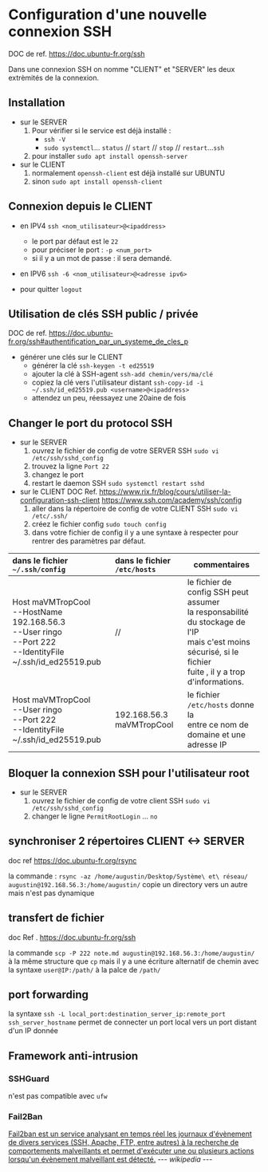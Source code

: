 # Configuration d'une nouvelle connexion SSH
DOC de ref. https://doc.ubuntu-fr.org/ssh

Dans une connexion SSH on nomme "CLIENT" et "SERVER" les deux extrèmités de la connexion.
## Installation
* sur le SERVER
    1. Pour vérifier si le service est déjà installé :
        * `ssh -V`
        * `sudo systemctl`... `status` // `start` // `stop`  // `restart`...`ssh`
    2. pour installer `sudo apt install openssh-server`
* sur le CLIENT
    1. normalement `openssh-client` est déjà installé sur UBUNTU
    2. sinon `sudo apt install openssh-client`
## Connexion depuis le CLIENT
* en IPV4 `ssh <nom_utilisateur>@<ipaddress>`
    * le port par défaut est le `22`
    * pour préciser le port : `-p <num_port>`
    * si il y a un mot de passe : il sera demandé.
* en IPV6 `ssh -6 <nom_utilisateur>@<adresse ipv6>`

* pour quitter `logout`

## Utilisation de clés SSH public / privée
DOC de ref.  https://doc.ubuntu-fr.org/ssh#authentification_par_un_systeme_de_cles_p
* générer une clés sur le CLIENT
    * générer la clé `ssh-keygen -t ed25519`
    * ajouter la clé à SSH-agent `ssh-add chemin/vers/ma/clé`
    * copiez la clé vers l'utilisateur distant `ssh-copy-id -i ~/.ssh/id_ed25519.pub <username>@<ipaddress>`
    * attendez un peu, réessayez une 20aine de fois

## Changer le port du protocol SSH
* sur le SERVER 
    1. ouvrez le fichier de config de votre SERVER SSH `sudo vi /etc/ssh/sshd_config`
    2. trouvez la ligne `Port 22`
    3. changez le port 
    4. restart le daemon SSH `sudo systemctl restart sshd`
* sur le CLIENT
    DOC Ref. https://www.rix.fr/blog/cours/utiliser-la-configuration-ssh-client
    https://www.ssh.com/academy/ssh/config
    1. aller dans la répertoire de config de votre CLIENT SSH `sudo vi /etc/.ssh/`
    2. créez le fichier config `sudo touch config`
    3. dans votre fichier de config il y a une syntaxe à respecter pour rentrer des paramètres par défaut.

| dans le fichier `~/.ssh/config`                                                                                        | dans le fichier `/etc/hosts` | commentaires                                                                                                                                                            |
| :--------------------------------------------------------------------------------------------------------------------- | :--------------------------- | ----------------------------------------------------------------------------------------------------------------------------------------------------------------------- |
| Host maVMTropCool <br>--HostName 192.168.56.3 <br>--User ringo <br>--Port 222 <br>--IdentityFile ~/.ssh/id_ed25519.pub | //                           | le fichier de config SSH peut assumer <br> la responsabilité du stockage de l'IP <br> mais c'est moins sécurisé, si le fichier <br> fuite , il y a trop d'informations. |
| Host maVMTropCool <br>--User ringo <br>--Port 222 <br>--IdentityFile ~/.ssh/id_ed25519.pub                             | 192.168.56.3 maVMTropCool    | le fichier `/etc/hosts` donne la  <br> entre ce nom de domaine et une adresse IP |

## Bloquer la connexion SSH pour l'utilisateur root
* sur le SERVER
    1. ouvrez le fichier de config de votre client SSH `sudo vi /etc/ssh/sshd_config`
    2. changer le ligne `PermitRootLogin` ...  `no`
## synchroniser 2 répertoires CLIENT <-> SERVER
doc ref https://doc.ubuntu-fr.org/rsync


la commande : `rsync -az /home/augustin/Desktop/Système\ et\ réseau/ augustin@192.168.56.3:/home/augustin/` copie un directory vers un autre mais n'est pas dynamique


## transfert de fichier
doc Ref . https://doc.ubuntu-fr.org/ssh

la commande `scp -P 222 note.md augustin@192.168.56.3:/home/augustin/` à la même structure que `cp` mais il y a une écriture alternatif de chemin avec la syntaxe `user@IP:/path/` à la palce de `/path/`
## port forwarding 
la syntaxe `ssh -L local_port:destination_server_ip:remote_port ssh_server_hostname` permet de connecter un port local vers un port distant d'un IP donnée

## Framework anti-intrusion
### SSHGuard
n'est pas compatible avec `ufw`
### Fail2Ban
[Fail2ban est un service analysant en temps réel les journaux d'évènement de divers services (SSH, Apache, FTP, entre autres) à la recherche de comportements malveillants et permet d'exécuter une ou plusieurs actions lorsqu'un évènement malveillant est détecté.](https://fr.wikipedia.org/wiki/Fail2ban)
--- $wikipedia$ ---
## 
